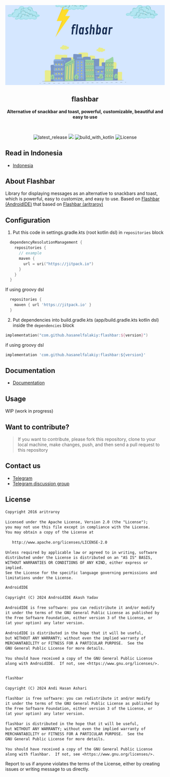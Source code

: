 <p align="center">
  <img src="./img/banner_flashbar.png" alt="app_banner"/>
</p>

<h2 align="center"><b>flashbar</b></h2>
<p align="center">
<b>Alternative of snackbar and toast, powerful, customizable, beautiful and easy to use</b>
<p><br>

<p align="center">
<!-- Latest release -->
<img src="https://img.shields.io/github/v/release/hasanelfalakiy/flashbar?include_releases&label=latest%20release&style=for-the-badge&color=brightgreen" alt="latest_release"/>
<!-- Github Repo size -->
<img src="https://img.shields.io/github/repo-size/hasanelfalakiy/flashbar?style=for-the-badge">
<!-- Build with Kotlin -->
<img src="https://img.shields.io/badge/Kotlin-C116E3?&style=for-the-badge&logo=kotlin&logoColor=white" alt="build_with_kotlin">
<!-- License -->
<img src="https://img.shields.io/github/license/hasanelfalakiy/flashbar?color=blue&style=for-the-badge&color=brightgreen" alt="License">
</p>

## Read in Indonesia

- [Indonesia](./README_IN.md)

## About Flashbar
Library for displaying messages as an alternative to snackbars and toast, which is powerful, easy to customize, and easy to use.
Based on [Flashbar (AndroidIDE)](https://github.com/AndroidIDEOfficial/AndroidIDE/tree/dev/utilities%2Fflashbar) that based on [Flashbar (aritraroy)](https://github.com/aritraroy/Flashbar)

## Configuration

1. Put this code in settings.gradle.kts (root kotlin dsl) in ```repositories``` block
```kotlin.kts
  dependencyResolutionManagement {
    repositories {
      // example
      maven {
        url = uri("https://jitpack.io")
      }
    }
  }
```
If using groovy dsl
```groovy
  repositories {
    maven { url 'https://jitpack.io' }
  }
```
2. Put dependencies into build.gradle.kts (app/build.gradle.kts kotlin dsl)
inside the ```dependencies``` block

```kotlin.kts
implementation("com.github.hasanelfalakiy:flashbar:${version}")
```
if using groovy dsl
```groovy
implementation 'com.github.hasanelfalakiy:flashbar:${version}'
```

## Documentation

- [Documentation](https://hasanelfalakiy.github.io/flashbar/)

## Usage

WIP (work in progress)


## Want to contribute?

> If you want to contribute, please fork this repository, clone to your local machine, make changes, push, and then send a pull request to this repository

## Contact us

- [Telegram](https://t.me/moonelfalakiy)
- [Telegram discussion group](https://t.me/moonlight_studio01/9)

## License

```
Copyright 2016 aritraroy

Licensed under the Apache License, Version 2.0 (the "License");
you may not use this file except in compliance with the License.
You may obtain a copy of the License at

   http://www.apache.org/licenses/LICENSE-2.0

Unless required by applicable law or agreed to in writing, software
distributed under the License is distributed on an "AS IS" BASIS,
WITHOUT WARRANTIES OR CONDITIONS OF ANY KIND, either express or implied.
See the License for the specific language governing permissions and
limitations under the License.

```
```
AndroidIDE

Copyright (C) 2024 AndroidIDE Akash Yadav
 
AndroidIDE is free software: you can redistribute it and/or modify
it under the terms of the GNU General Public License as published by
the Free Software Foundation, either version 3 of the License, or
(at your option) any later version.
 
AndroidIDE is distributed in the hope that it will be useful,
but WITHOUT ANY WARRANTY; without even the implied warranty of
MERCHANTABILITY or FITNESS FOR A PARTICULAR PURPOSE.  See the
GNU General Public License for more details.
 
You should have received a copy of the GNU General Public License
along with AndroidIDE.  If not, see <https://www.gnu.org/licenses/>.
    
 ```
```
flashbar

Copyright (C) 2024 Andi Hasan Ashari

flashbar is free software: you can redistribute it and/or modify
it under the terms of the GNU General Public License as published by
the Free Software Foundation, either version 3 of the License, or
(at your option) any later version.

flashbar is distributed in the hope that it will be useful,
but WITHOUT ANY WARRANTY; without even the implied warranty of
MERCHANTABILITY or FITNESS FOR A PARTICULAR PURPOSE.  See the
GNU General Public License for more details.

You should have received a copy of the GNU General Public License
along with flashbar.  If not, see <https://www.gnu.org/licenses/>.

```
Report to us if anyone violates the terms of the License, either by creating issues or writing message to us directly.
